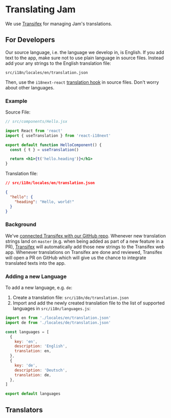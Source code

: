 # Translating Jam

We use [Transifex](https://www.transifex.com/joinmarket/jam/) for managing Jam's translations.

## For Developers

Our source language, i.e. the language we develop in, is English.
If you add text to the app, make sure not to use plain language in source files.
Instead add your any strings to the English translation file:

```
src/i18n/locales/en/translation.json
```

Then, use the `i18next-react` [translation hook](https://react.i18next.com/latest/usetranslation-hook) in source files.
Don't worry about other languages.

### Example

Source File:

```jsx
// src/components/Hello.jsx

import React from 'react'
import { useTranslation } from 'react-i18next'

export default function HelloComponent() {
  const { t } = useTranslation()

  return <h1>{t('hello.heading')}</h1>
}
```

Translation file:

```json
// src/i18n/locales/en/translation.json

{
  "hello": {
    "heading": "Hello, world!"
  }
}
```

### Background

We've [connected Transifex with our GitHub repo](https://docs.transifex.com/transifex-github-integrations/github-tx-ui).
Whenever new translation strings land on `master` (e.g. when being added as part of a new feature in a PR), [Transifex](https://www.transifex.com/joinmarket/jam/) will automatically add those new strings to the Transifex web app.
Whenever translations on Transifex are done and reviewed, Transifex will open a PR on GitHub which will give us the chance to integrate translated texts into the app.

### Adding a new Language

To add a new language, e.g. `de`:

1. Create a translation file: `src/i18n/de/translation.json`
2. Import and add the newly created translation file to the list of supported languages in `src/i18n/languages.js`:

```js
import en from './locales/en/translation.json'
import de from './locales/de/translation.json'

const languages = [
  {
    key: 'en',
    description: 'English',
    translation: en,
  },
  {
    key: 'de',
    description: 'Deutsch',
    translation: de,
  },
]

export default languages
```

## Translators
